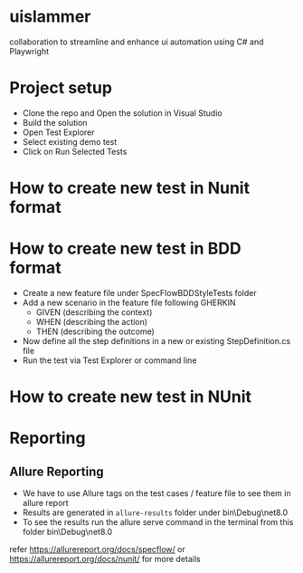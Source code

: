 # uislammer
collaboration to streamline and enhance ui automation using C# and Playwright

# Project setup 
- Clone the repo and Open the solution in Visual Studio
- Build the solution
- Open Test Explorer
- Select existing demo test 
- Click on Run Selected Tests

# How to create new test in Nunit format


# How to create new test in BDD format
- Create a new feature file under SpecFlowBDDStyleTests folder
- Add a new scenario in the feature file following GHERKIN
	- GIVEN (describing the context)
	- WHEN (describing the action)
	- THEN (describing the outcome)
- Now define all the step definitions in a new or existing StepDefinition.cs file
- Run the test via Test Explorer or command line

# How to create new test in NUnit

# Reporting 

## Allure Reporting 
- We have to use Allure tags on the test cases / feature file to see them in allure report
- Results are generated in `allure-results` folder under bin\Debug\net8.0
- To see the results run the allure serve command in the terminal from this folder bin\Debug\net8.0

refer  https://allurereport.org/docs/specflow/  or https://allurereport.org/docs/nunit/ for more details
